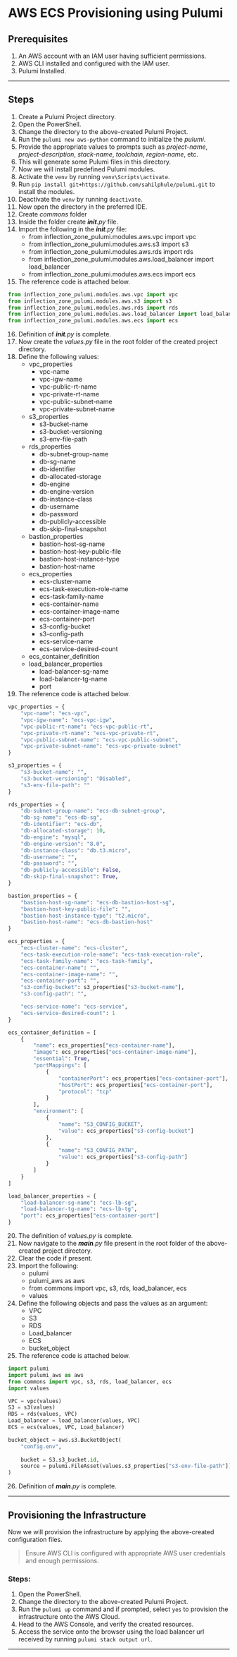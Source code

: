 # AWS ECS Provisioning using Pulumi

## Prerequisites
1. An AWS account with an IAM user having sufficient permissions.
2. AWS CLI installed and configured with the IAM user.
3. Pulumi Installed.

---
## Steps
1. Create a Pulumi Project directory.
2. Open the PowerShell.
3. Change the directory to the above-created Pulumi Project.
4. Run the `pulumi new aws-python` command to initialize the *pulumi*.
5. Provide the appropriate values to prompts such as *project-name*, *project-description*, *stack-name*, *toolchain*, *region-name*, etc.
6. This will generate some Pulumi files in this directory.
7. Now we will install predefined Pulumi modules.
8. Activate the `venv` by running `venv\Scripts\activate`.
9. Run `pip install git+https://github.com/sahilphule/pulumi.git` to install the modules.
10. Deactivate the `venv` by running `deactivate`.
11. Now open the directory in the preferred IDE.
12. Create *commons* folder
13. Inside the folder create *__init__.py* file.
14. Import the following in the *__init__.py* file:
    - from inflection_zone_pulumi.modules.aws.vpc import vpc
    - from inflection_zone_pulumi.modules.aws.s3 import s3
    - from inflection_zone_pulumi.modules.aws.rds import rds
    - from inflection_zone_pulumi.modules.aws.load_balancer import load_balancer
    - from inflection_zone_pulumi.modules.aws.ecs import ecs
15. The reference code is attached below.
```py
from inflection_zone_pulumi.modules.aws.vpc import vpc
from inflection_zone_pulumi.modules.aws.s3 import s3
from inflection_zone_pulumi.modules.aws.rds import rds
from inflection_zone_pulumi.modules.aws.load_balancer import load_balancer
from inflection_zone_pulumi.modules.aws.ecs import ecs
```
16. Definition of *__init__.py* is complete.
17. Now create the *values.py* file in the root folder of the created project directory.
18. Define the following values:
    - vpc_properties
        - vpc-name
        - vpc-igw-name
        - vpc-public-rt-name
        - vpc-private-rt-name
        - vpc-public-subnet-name
        - vpc-private-subnet-name
    - s3_properties
        - s3-bucket-name
        - s3-bucket-versioning
        - s3-env-file-path
    - rds_properties
        - db-subnet-group-name
        - db-sg-name
        - db-identifier
        - db-allocated-storage
        - db-engine
        - db-engine-version
        - db-instance-class
        - db-username
        - db-password
        - db-publicly-accessible
        - db-skip-final-snapshot
    - bastion_properties
        - bastion-host-sg-name
        - bastion-host-key-public-file
        - bastion-host-instance-type
        - bastion-host-name
    - ecs_properties
        - ecs-cluster-name
        - ecs-task-execution-role-name
        - ecs-task-family-name
        - ecs-container-name
        - ecs-container-image-name
        - ecs-container-port
        - s3-config-bucket
        - s3-config-path
        - ecs-service-name
        - ecs-service-desired-count
    - ecs_container_definition
    - load_balancer_properties
        - load-balancer-sg-name
        - load-balancer-tg-name
        - port
19. The reference code is attached below.
```py
vpc_properties = {
    "vpc-name": "ecs-vpc",
    "vpc-igw-name": "ecs-vpc-igw",
    "vpc-public-rt-name": "ecs-vpc-public-rt",
    "vpc-private-rt-name": "ecs-vpc-private-rt",
    "vpc-public-subnet-name": "ecs-vpc-public-subnet",
    "vpc-private-subnet-name": "ecs-vpc-private-subnet"
}

s3_properties = {
    "s3-bucket-name": "",
    "s3-bucket-versioning": "Disabled",
    "s3-env-file-path": ""
}

rds_properties = {
    "db-subnet-group-name": "ecs-db-subnet-group",
    "db-sg-name": "ecs-db-sg",
    "db-identifier": "ecs-db",
    "db-allocated-storage": 10,
    "db-engine": "mysql",
    "db-engine-version": "8.0",
    "db-instance-class": "db.t3.micro",
    "db-username": "",
    "db-password": "",
    "db-publicly-accessible": False,
    "db-skip-final-snapshot": True,
}

bastion_properties = {
    "bastion-host-sg-name": "ecs-db-bastion-host-sg",
    "bastion-host-key-public-file": "",
    "bastion-host-instance-type": "t2.micro",
    "bastion-host-name": "ecs-db-bastion-host"
}

ecs_properties = {
    "ecs-cluster-name": "ecs-cluster",
    "ecs-task-execution-role-name": "ecs-task-execution-role",
    "ecs-task-family-name": "ecs-task-family",
    "ecs-container-name": "",
    "ecs-container-image-name": "",
    "ecs-container-port": "",
    "s3-config-bucket": s3_properties["s3-bucket-name"],
    "s3-config-path": "",

    "ecs-service-name": "ecs-service",
    "ecs-service-desired-count": 1
}

ecs_container_definition = [
    {
        "name": ecs_properties["ecs-container-name"],
    	"image": ecs_properties["ecs-container-image-name"],
		"essential": True,
		"portMappings": [
            {
                "containerPort": ecs_properties["ecs-container-port"],
       			"hostPort": ecs_properties["ecs-container-port"],
				"protocol": "tcp"
			}
        ],
	    "environment": [
            {
				"name": "S3_CONFIG_BUCKET",
                "value": ecs_properties["s3-config-bucket"]
			},
            {
                "name": "S3_CONFIG_PATH",
                "value": ecs_properties["s3-config-path"]
	        }
        ]
	}
]

load_balancer_properties = {
    "load-balancer-sg-name": "ecs-lb-sg",
    "load-balancer-tg-name": "ecs-lb-tg",
    "port": ecs_properties["ecs-container-port"]
}
```
20. The definition of *values.py* is complete.
21. Now navigate to the *__main__.py* file present in the root folder of the above-created project directory.
22. Clear the code if present.
23. Import the following:
    - pulumi
    - pulumi_aws as aws
    - from commons import vpc, s3, rds, load_balancer, ecs
    - values
24. Define the following objects and pass the values as an argument:
    - VPC
    - S3
    - RDS
    - Load_balancer
    - ECS
    - bucket_object
25. The reference code is attached below.
```py
import pulumi
import pulumi_aws as aws
from commons import vpc, s3, rds, load_balancer, ecs
import values

VPC = vpc(values)
S3 = s3(values)
RDS = rds(values, VPC)
Load_balancer = load_balancer(values, VPC)
ECS = ecs(values, VPC, Load_balancer)

bucket_object = aws.s3.BucketObject(
    "config.env",
    
	bucket = S3.s3_bucket.id,
    source = pulumi.FileAsset(values.s3_properties["s3-env-file-path"])
)
```
26. Definition of *__main__.py* is complete.

---

## Provisioning the Infrastructure
Now we will provision the infrastructure by applying the above-created configuration files.

> Ensure AWS CLI is configured with appropriate AWS user credentials and enough permissions.

### Steps:
1. Open the PowerShell.
2. Change the directory to the above-created Pulumi Project.
3. Run the `pulumi up` command and if prompted, select `yes` to provision the infrastructure onto the AWS Cloud.
4. Head to the AWS Console, and verify the created resources.
5. Access the service onto the browser using the load balancer url received by running `pulumi stack output url`.

---

<br>
<br>
<br>
<br>
<br>
<br>
<br>
<br>
<br>
<br>
<br>
<br>
<br>
<br>
<br>
<br>
<br>
<br>
<br>

## Screenshots of Provisioned Infrastructure
---

### VPC Image
![vpc image](./images/vpc.png)

---

### S3 Image
![s3 image](./images/s3.png)

---

<br>
<br>
<br>
<br>
<br>
<br>
<br>

### RDS Image
![rds image](./images/rds.png)

---

### LB Image
![lb image](./images/lb.png)

---

<br>
<br>
<br>
<br>
<br>
<br>
<br>
<br>
<br>

### ECS Image
![ecs image](./images/ecs.png)

---

## Connect to the RDS database through Bastion Host
1. Open MySQL Workbench.
2. Click Add Connection.
3. Select connection method as **Standard TCP/IP over SSH**.
4. In SSH Hostname, enter *bastion-host-ip:22* where bastion-host-ip is received from `pulumi stack output bastion-host-ip` command.
5. In SSH Username, enter *ec2-user*.
6. In SSH Key File, select *bastion-key.pem* file passed in above *values.py* file from your local computer.
7. In MySQL Hostname, enter *DB_HOST* where DB_HOST is received from `pulumi stack output DB_HOST`.
8. In the Password section, select *Store in Vault*, and enter the password passed in above-created *values.py* file.
9. Click *OK* and open the connection.
10. Now you can run MySQL commands to access databases and verify the successful connection of *ecs-service*.

---

<br>
<br>
<br>
<br>
<br>
<br>
<br>
<br>
<br>
<br>
<br>

## Screenshots of MySQL Workbench

---

### Connection Page
![connection image](./images/workbench.png)

---

### Commands Page
![commands page image](./images/commands.png)

---

<br>

## Destroy the provisioned infrastructure

1. To destroy infrastructure, change the directory to the above-created Pulumi Project.
2. Run `pulumi destroy` & if prompted, select `yes`.
3. Infrastructure will be destroyed.

---
